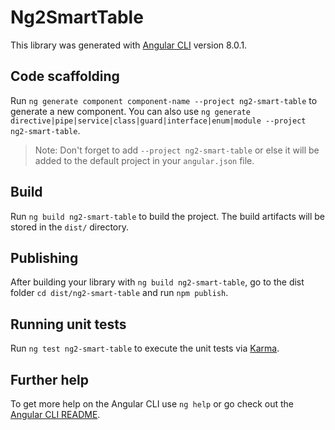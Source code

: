 # Ng2SmartTable

This library was generated with [Angular CLI](https://github.com/angular/angular-cli) version 8.0.1.

## Code scaffolding

Run `ng generate component component-name --project ng2-smart-table` to generate a new component. You can also use `ng generate directive|pipe|service|class|guard|interface|enum|module --project ng2-smart-table`.
> Note: Don't forget to add `--project ng2-smart-table` or else it will be added to the default project in your `angular.json` file. 

## Build

Run `ng build ng2-smart-table` to build the project. The build artifacts will be stored in the `dist/` directory.

## Publishing

After building your library with `ng build ng2-smart-table`, go to the dist folder `cd dist/ng2-smart-table` and run `npm publish`.

## Running unit tests

Run `ng test ng2-smart-table` to execute the unit tests via [Karma](https://karma-runner.github.io).

## Further help

To get more help on the Angular CLI use `ng help` or go check out the [Angular CLI README](https://github.com/angular/angular-cli/blob/master/README.md).
